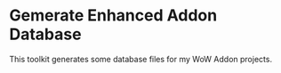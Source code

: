 # Gemerate Enhanced Addon Database

This toolkit generates some database files for my WoW Addon projects.
